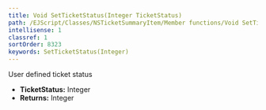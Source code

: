 ```yaml
---
title: Void SetTicketStatus(Integer TicketStatus)
path: /EJScript/Classes/NSTicketSummaryItem/Member functions/Void SetTicketStatus(Integer p_0)
intellisense: 1
classref: 1
sortOrder: 8323
keywords: SetTicketStatus(Integer)
---
```



User defined ticket status



* **TicketStatus:** Integer
* **Returns:** Integer


